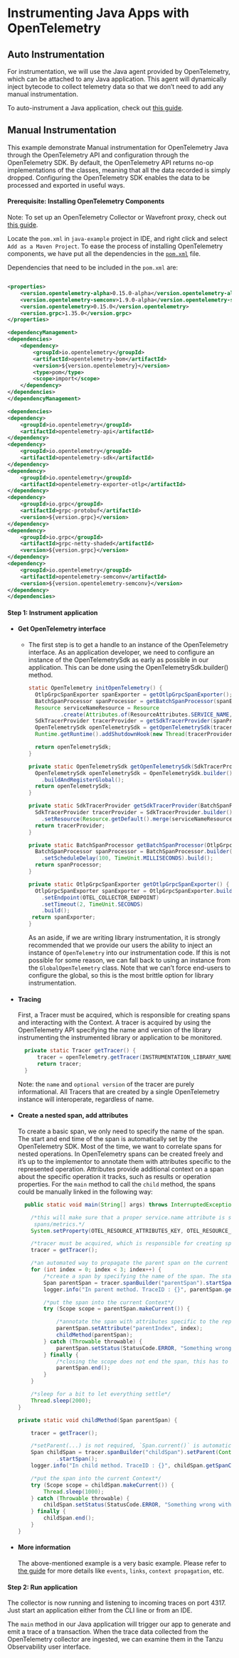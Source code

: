 # Instrumenting Java Apps with OpenTelemetry

## Auto Instrumentation

For instrumentation, we will use the Java agent provided by OpenTelemetry, which can be attached to any Java
application. This agent will dynamically inject bytecode to collect telemetry data so that we don’t need to add any
manual instrumentation.

To auto-instrument a Java application, check
out [this guide](https://tanzu.vmware.com/content/blog/getting-started-opentelemetry-vmware-tanzu-observability#devops).

## Manual Instrumentation

This example demonstrate Manual instrumentation for OpenTelemetry Java through the OpenTelemetry API and configuration
through the OpenTelemetry SDK. By default, the OpenTelemetry API returns no-op implementations of the classes, meaning
that all the data recorded is simply dropped. Configuring the OpenTelemetry SDK enables the data to be processed and
exported in useful ways.

#### Prerequisite: Installing OpenTelemetry Components

Note: To set up an OpenTelemetry Collector or Wavefront proxy, check
out [this guide](https://github.com/wavefrontHQ/opentelemetry-examples/blob/main/README.md).

Locate the ```pom.xml``` in ```java-example``` project in IDE, and right click and
select ```Add as a Maven Project```. To ease the process of installing OpenTelemetry components, we have put all the
dependencies in the [```pom.xml```](https://github.com/wavefrontHQ/opentelemetry-examples/blob/main/java/pom.xml)
file.

Dependencies that need to be included in the ```pom.xml``` are:

```xml

<properties>
    <version.opentelemetry-alpha>0.15.0-alpha</version.opentelemetry-alpha>
    <version.opentelemetry-semconv>1.9.0-alpha</version.opentelemetry-semconv>
    <version.opentelemetry>0.15.0</version.opentelemetry>
    <version.grpc>1.35.0</version.grpc>
</properties>

<dependencyManagement>
<dependencies>
    <dependency>
        <groupId>io.opentelemetry</groupId>
        <artifactId>opentelemetry-bom</artifactId>
        <version>${version.opentelemetry}</version>
        <type>pom</type>
        <scope>import</scope>
    </dependency>
</dependencies>
</dependencyManagement>

<dependencies>
<dependency>
    <groupId>io.opentelemetry</groupId>
    <artifactId>opentelemetry-api</artifactId>
</dependency>
<dependency>
    <groupId>io.opentelemetry</groupId>
    <artifactId>opentelemetry-sdk</artifactId>
</dependency>
<dependency>
    <groupId>io.opentelemetry</groupId>
    <artifactId>opentelemetry-exporter-otlp</artifactId>
</dependency>
<dependency>
    <groupId>io.grpc</groupId>
    <artifactId>grpc-protobuf</artifactId>
    <version>${version.grpc}</version>
</dependency>
<dependency>
    <groupId>io.grpc</groupId>
    <artifactId>grpc-netty-shaded</artifactId>
    <version>${version.grpc}</version>
</dependency>
<dependency>
    <groupId>io.opentelemetry</groupId>
    <artifactId>opentelemetry-semconv</artifactId>
    <version>${version.opentelemetry-semconv}</version>
</dependency>
</dependencies>
```

#### Step 1: Instrument application

* #### Get OpenTelemetry interface
    * The first step is to get a handle to an instance of the OpenTelemetry interface. As an application
      developer, we need to configure an instance of the OpenTelemetrySdk as early as possible in our application.
      This can be done using the OpenTelemetrySdk.builder() method.

      ```java
      static OpenTelemetry initOpenTelemetry() {
        OtlpGrpcSpanExporter spanExporter = getOtlpGrpcSpanExporter();
        BatchSpanProcessor spanProcessor = getBatchSpanProcessor(spanExporter);
        Resource serviceNameResource = Resource
                .create(Attributes.of(ResourceAttributes.SERVICE_NAME, SERVICE_NAME));
        SdkTracerProvider tracerProvider = getSdkTracerProvider(spanProcessor, serviceNameResource);
        OpenTelemetrySdk openTelemetrySdk = getOpenTelemetrySdk(tracerProvider);
        Runtime.getRuntime().addShutdownHook(new Thread(tracerProvider::shutdown));

        return openTelemetrySdk;
      }

      private static OpenTelemetrySdk getOpenTelemetrySdk(SdkTracerProvider tracerProvider) {
        OpenTelemetrySdk openTelemetrySdk = OpenTelemetrySdk.builder().setTracerProvider(tracerProvider)
          .buildAndRegisterGlobal();
        return openTelemetrySdk;
      }

      private static SdkTracerProvider getSdkTracerProvider(BatchSpanProcessor spanProcessor, Resource serviceNameResource) {
        SdkTracerProvider tracerProvider = SdkTracerProvider.builder().addSpanProcessor(spanProcessor)
          .setResource(Resource.getDefault().merge(serviceNameResource)).build();
        return tracerProvider;
      }

      private static BatchSpanProcessor getBatchSpanProcessor(OtlpGrpcSpanExporter spanExporter) {
        BatchSpanProcessor spanProcessor = BatchSpanProcessor.builder(spanExporter)
          .setScheduleDelay(100, TimeUnit.MILLISECONDS).build();
        return spanProcessor;
      }

      private static OtlpGrpcSpanExporter getOtlpGrpcSpanExporter() {
        OtlpGrpcSpanExporter spanExporter = OtlpGrpcSpanExporter.builder()
          .setEndpoint(OTEL_COLLECTOR_ENDPOINT)
          .setTimeout(2, TimeUnit.SECONDS)
          .build();
       return spanExporter;
      }
      ```
      As an aside, if we are writing library instrumentation, it is strongly recommended that we provide our users
      the ability to inject an instance of ```OpenTelemetry``` into our instrumentation code. If this is not possible
      for some reason, we can fall back to using an instance from the ```GlobalOpenTelemetry``` class. Note that we
      can’t force end-users to configure the global, so this is the most brittle option for library instrumentation.

* #### Tracing
  First, a Tracer must be acquired, which is responsible for creating spans and interacting with the Context. A tracer
  is acquired by using the OpenTelemetry API specifying the name and version of the library instrumenting the
  instrumented library or application to be monitored.
  ```java
    private static Tracer getTracer() {
        tracer = openTelemetry.getTracer(INSTRUMENTATION_LIBRARY_NAME, INSTRUMENTATION_VERSION);         
        return tracer;
    }
  ```
  Note: the ```name``` and ```optional version``` of the tracer are purely informational. All Tracers that are created
  by a single OpenTelemetry instance will interoperate, regardless of name.

* #### Create a nested span, add attributes
  To create a basic span, we only need to specify the name of the span. The start and end time of the span is
  automatically set by the OpenTelemetry SDK. Most of the time, we want to correlate spans for nested operations. In
  OpenTelemetry spans can be created freely and it’s up to the implementor to annotate them with attributes specific to
  the represented operation. Attributes provide additional context on a span about the specific operation it tracks,
  such as results or operation properties. For the ```main``` method to call the ```child``` method, the spans could be
  manually linked in the following way:
    ```java
      public static void main(String[] args) throws InterruptedException {

        /*this will make sure that a proper service.name attribute is set on all the
         spans/metrics.*/
        System.setProperty(OTEL_RESOURCE_ATTRIBUTES_KEY, OTEL_RESOURCE_ATTRIBUTES_VALUE);

        /*tracer must be acquired, which is responsible for creating spans and interacting with the Context*/
        tracer = getTracer();

        /*an automated way to propagate the parent span on the current thread*/
        for (int index = 0; index < 3; index++) {
            /*create a span by specifying the name of the span. The start and end time of the span is automatically set by the OpenTelemetry SDK*/
            Span parentSpan = tracer.spanBuilder("parentSpan").startSpan();
            logger.info("In parent method. TraceID : {}", parentSpan.getSpanContext().getTraceIdAsHexString());

            /*put the span into the current Context*/
            try (Scope scope = parentSpan.makeCurrent()) {

                /*annotate the span with attributes specific to the represented operation, to provide additional context*/
                parentSpan.setAttribute("parentIndex", index);
                childMethod(parentSpan);
            } catch (Throwable throwable) {
                parentSpan.setStatus(StatusCode.ERROR, "Something wrong with the parent span");
            } finally {
                /*closing the scope does not end the span, this has to be done manually*/
                parentSpan.end();
            }
        }

        /*sleep for a bit to let everything settle*/
        Thread.sleep(2000);
    }

    private static void childMethod(Span parentSpan) {

        tracer = getTracer();

        /*setParent(...) is not required, `Span.current()` is automatically added as the parent*/
        Span childSpan = tracer.spanBuilder("childSpan").setParent(Context.current().with(parentSpan))
                .startSpan();
        logger.info("In child method. TraceID : {}", childSpan.getSpanContext().getTraceIdAsHexString());

        /*put the span into the current Context*/
        try (Scope scope = childSpan.makeCurrent()) {
            Thread.sleep(1000);
        } catch (Throwable throwable) {
            childSpan.setStatus(StatusCode.ERROR, "Something wrong with the child span");
        } finally {
            childSpan.end();
        }
    }
    ```
* #### More information
  The above-mentioned example is a very basic example. Please refer
  to [the guide](https://opentelemetry.io/docs/instrumentation/java/manual_instrumentation/) for more details
  like ```events```, ```links```, ```context propagation```, etc.

#### Step 2: Run application

The collector is now running and listening to incoming traces on port 4317. Just start an application either from the
CLI line or from an IDE.

The ```main``` method in our Java application will trigger our app to generate and emit a trace of a transaction. When
the trace data collected from the OpenTelemetry collector are ingested, we can examine them in the Tanzu Observability
user interface.
  

